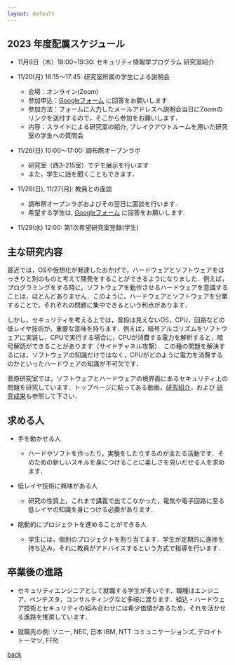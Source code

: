 ```yaml
---
layout: default
---
```


## 2023 年度配属スケジュール

* 11月9日（木）18:00~19:30: セキュリティ情報学プログラム 研究室紹介
* 11/20(月) 16:15～17:45: 研究室所属の学生による説明会
    * 会場：オンライン(Zoom)
    * 参加申込：[Googleフォーム](https://forms.gle/WNpnfarxAMimX7Xo9) に回答をお願いします.
    * 参加方法：フォームに入力したメールアドレスへ説明会当日にZoomのリンクを送付するので，そこから参加をお願いします．
    * 内容：スライドによる研究室の紹介, ブレイクアウトルームを用いた研究室の学生への質問会

* 11/26(日) 10:00～17:00: 調布際オープンラボ
    * 研究室（西3-215室）でデモ展示を行います
	* また，学生に話を聞くこともできます．

* 11/26(日), 11/27(月): 教員との面談
    * 調布祭オープンラボおよびその翌日に面談を行います.
    * 希望する学生は, [Googleフォーム](https://forms.gle/tJGqBZCB4VjV8Mho6) に回答をお願いします.
	
* 11/29(水) 12:00: 第1次希望研究室登録(学生)

## 主な研究内容

最近では，OSや仮想化が発達したおかげで，ハードウェアとソフトウェアをはっきりと別のものと考えて開発をすることができるようになりました．例えば，プログラミングをする時に，ソフトウェアを動作させるハードウェアを意識することは，ほとんどありません．このように，ハードウェアとソフトウェアを分業することで，それぞれの問題に集中できるという利点があります．

しかし，セキュリティを考える上では，普段は見えないOS，CPU，回路などの低レイヤ技術が，重要な意味を持ちます．例えば，暗号アルゴリズムをソフトウェアに実装し，CPUで実行する場合に，CPUが消費する電力を解析すると，暗号解読ができることがあります（サイドチャネル攻撃）．この種の問題を解決するには，ソフトウェアの知識だけではなく，CPUがどのように電力を消費するのかといったハードウェアの知識が不可欠です．

菅原研究室では，ソフトウェアとハードウェアの境界面にあるセキュリティ上の問題を研究しています．トップページに貼ってある動画，[研究紹介](project.html)，および [研究成果](publication.html)も参照して下さい．

## 求める人

* 手を動かせる人
    * ハードやソフトを作ったり，実験をしたりするのが主たる活動です．そのための新しいスキルを身につけることに楽しさを見いだせる人を求めます．
 
* 低レイヤ技術に興味がある人
    * 研究の性質上，これまで講義で出てこなかった，電気や電子回路に至る低レイヤの知識を身につける必要があります．
 
* 能動的にプロジェクトを進めることができる人
    * 学生には，個別のプロジェクトを割り当てます．学生が定期的に進捗を持ち込み，それに教員がアドバイスするという方式で指導を行います．

## 卒業後の進路

* セキュリティエンジニアとして就職する学生が多いです．職種はエンジニア，ペンテスタ，コンサルティングなど多岐に渡ります．組込・ハードウェア技術とセキュリティの組み合わせには希少価値があるため，それを活かせる進路を推奨しています．

* 就職先の例: ソニー, NEC, 日本 IBM, NTT コミュニケーションズ, デロイトトーマツ, FFRI

[back](./)

